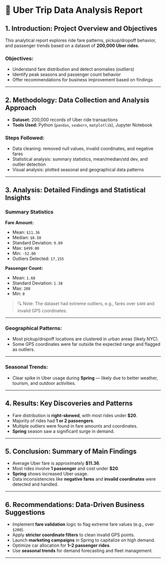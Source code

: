 # 🚗 Uber Trip Data Analysis Report

## 1. Introduction: Project Overview and Objectives

This analytical report explores ride fare patterns, pickup/dropoff behavior, and passenger trends based on a dataset of **200,000 Uber rides**.

### Objectives:

- Understand fare distribution and detect anomalies (outliers)
- Identify peak seasons and passenger count behavior
- Offer recommendations for business improvement based on findings

---

## 2. Methodology: Data Collection and Analysis Approach

- **Dataset:** 200,000 records of Uber ride transactions
- **Tools Used:** Python (`pandas`, `seaborn`, `matplotlib`), Jupyter Notebook

### Steps Followed:

- Data cleaning: removed null values, invalid coordinates, and negative fares
- Statistical analysis: summary statistics, mean/median/std dev, and outlier detection
- Visual analysis: plotted seasonal and geographical data patterns

---

## 3. Analysis: Detailed Findings and Statistical Insights

### Summary Statistics

**Fare Amount:**

- Mean: `$11.36`
- Median: `$8.50`
- Standard Deviation: `9.89`
- Max: `$499.00`
- Min: `-52.00`
- Outliers Detected: `17,155`

**Passenger Count:**

- Mean: `1.68`
- Standard Deviation: `1.38`
- Max: `208`
- Min: `0`

> 🔍 Note: The dataset had extreme outliers, e.g., fares over `$400` and invalid GPS coordinates.

---

### Geographical Patterns:

- Most pickup/dropoff locations are clustered in urban areas (likely NYC).
- Some GPS coordinates were far outside the expected range and flagged as outliers.

---

### Seasonal Trends:

- Clear spike in Uber usage during **Spring** — likely due to better weather, tourism, and outdoor activities.

---

## 4. Results: Key Discoveries and Patterns

- Fare distribution is **right-skewed**, with most rides under **$20**.
- Majority of rides had **1 or 2 passengers**.
- Multiple outliers were found in fare amounts and coordinates.
- **Spring** season saw a significant surge in demand.

---

## 5. Conclusion: Summary of Main Findings

- Average Uber fare is approximately **$11.36**.
- Most rides involve **1 passenger** and cost under **$20**.
- **Spring** shows increased Uber usage.
- Data inconsistencies like **negative fares** and **invalid coordinates** were detected and handled.

---

## 6. Recommendations: Data-Driven Business Suggestions

- Implement **fare validation** logic to flag extreme fare values (e.g., over `$200`).
- Apply **stricter coordinate filters** to clean invalid GPS points.
- Launch **marketing campaigns** in Spring to capitalize on high demand.
- Optimize car allocation for **1–2 passenger rides**.
- Use **seasonal trends** for demand forecasting and fleet management.

---
